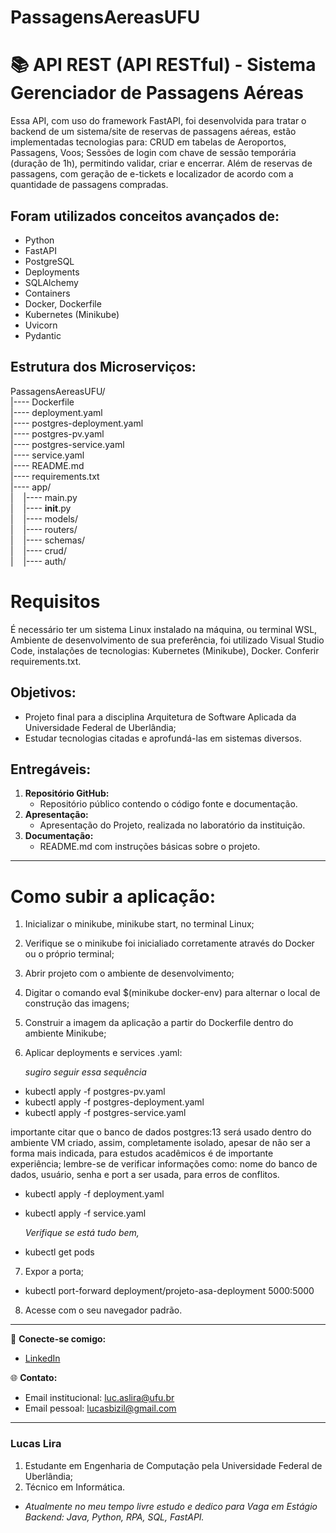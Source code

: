 # PassagensAereasUFU

# 📚 API REST (API RESTful) - Sistema Gerenciador de Passagens Aéreas
Essa API, com uso do framework FastAPI, foi desenvolvida para tratar o backend de um sistema/site de reservas de passagens aéreas, estão implementadas tecnologias para:
CRUD em tabelas de Aeroportos, Passagens, Voos; Sessões de login com chave de sessão temporária (duração de 1h), permitindo validar, criar e encerrar. 
Além de reservas de passagens, com geração de e-tickets e localizador de acordo com a quantidade de passagens compradas.


## Foram utilizados conceitos avançados de:
- Python
- FastAPI
- PostgreSQL
- Deployments
- SQLAlchemy
- Containers
- Docker, Dockerfile
- Kubernetes (Minikube)
- Uvicorn
- Pydantic

## Estrutura dos Microserviços:

PassagensAereasUFU/\
|---- Dockerfile\
|---- deployment.yaml\
|---- postgres-deployment.yaml\
|---- postgres-pv.yaml\
|---- postgres-service.yaml\
|---- service.yaml\
|---- README.md\
|---- requirements.txt\
|---- app/\
|&nbsp;&nbsp;&nbsp;&nbsp;|---- main.py\
|&nbsp;&nbsp;&nbsp;&nbsp;|---- __init__.py\
|&nbsp;&nbsp;&nbsp;&nbsp;|---- models/\
|&nbsp;&nbsp;&nbsp;&nbsp;|---- routers/\
|&nbsp;&nbsp;&nbsp;&nbsp;|---- schemas/\
|&nbsp;&nbsp;&nbsp;&nbsp;|---- crud/\
|&nbsp;&nbsp;&nbsp;&nbsp;|---- auth/


# Requisitos

É necessário ter um sistema Linux instalado na máquina, ou terminal WSL, Ambiente de desenvolvimento de sua preferência, foi utilizado Visual Studio Code, instalações de tecnologias: Kubernetes (Minikube), Docker.
Conferir requirements.txt.

## Objetivos:
- Projeto final para a disciplina Arquitetura de Software Aplicada da Universidade Federal de Uberlândia;
- Estudar tecnologias citadas e aprofundá-las em sistemas diversos.

  
## Entregáveis:
   1. **Repositório GitHub:**
      - Repositório público contendo o código fonte e documentação.
   2. **Apresentação:**
      - Apresentação do Projeto, realizada no laboratório da instituição.
   3. **Documentação:**
      - README.md com instruções básicas sobre o projeto.



---

# Como subir a aplicação:
1. Inicializar o minikube, minikube start, no terminal Linux;
2. Verifique se o minikube foi inicialiado corretamente através do Docker ou o próprio terminal;
3. Abrir projeto com o ambiente de desenvolvimento;
4. Digitar o comando eval $(minikube docker-env) para alternar o local de construção das imagens;
5. Construir a imagem da aplicação a partir do Dockerfile dentro do ambiente Minikube;
6. Aplicar deployments e services .yaml:

   *sugiro seguir essa sequência*
- kubectl apply -f postgres-pv.yaml
- kubectl apply -f postgres-deployment.yaml
- kubectl apply -f postgres-service.yaml
  
importante citar que o banco de dados postgres:13 será usado dentro do ambiente VM criado, assim, completamente isolado, apesar de não ser a forma mais indicada, para estudos acadêmicos
é de importante experiência; lembre-se de verificar informações como: nome do banco de dados, usuário, senha e port a ser usada, para erros de conflitos.

- kubectl apply -f deployment.yaml
- kubectl apply -f service.yaml
  
    *Verifique se está tudo bem,* 
- kubectl get pods

7. Expor a porta;
- kubectl port-forward deployment/projeto-asa-deployment 5000:5000
  
8. Acesse com o seu navegador padrão.


---



🔗 **Conecte-se comigo:**
- [LinkedIn](https://www.linkedin.com/in/luc-aslira/)
  
🌐 **Contato:**
- Email institucional: luc.aslira@ufu.br
- Email pessoal: lucasbizil@gmail.com

---

### Lucas Lira
1. Estudante em Engenharia de Computação pela Universidade Federal de Uberlândia; 
2. Técnico em Informática.
   
- *Atualmente no meu tempo livre estudo e dedico para Vaga em Estágio Backend: Java, Python, RPA, SQL, FastAPI.*

